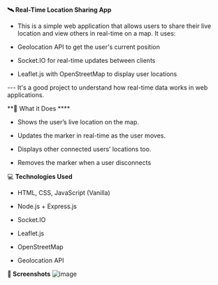 **🛰️ **Real-Time Location Sharing App****

- This is a simple web application that allows users to share their live location and view others in real-time on a map. It uses:

- Geolocation API to get the user's current position

- Socket.IO for real-time updates between clients

- Leaflet.js with OpenStreetMap to display user locations

--- It's a good project to understand how real-time data works in web applications. 

**🔧 What it Does ****

- Shows the user’s live location on the map.

- Updates the marker in real-time as the user moves.

- Displays other connected users’ locations too.

- Removes the marker when a user disconnects

💻 **Technologies Used**

- HTML, CSS, JavaScript (Vanilla)

- Node.js + Express.js

- Socket.IO

- Leaflet.js

- OpenStreetMap

- Geolocation API


****📸 Screenshots****
![image](https://github.com/user-attachments/assets/8ef137f1-877c-4ff9-8aa0-766eeda71e9e)

